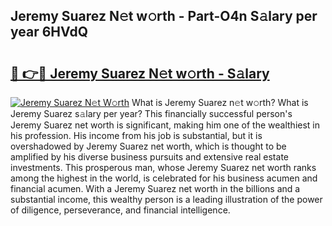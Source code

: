 ## Jeremy Suarez N𝚎t w𝚘rth - Part-O4n S𝚊lary per year 6HVdQ

# <h2><a href="http://gc1fsgw.nevu.top/?p=Jeremy+Suarez">🔗 👉🔴 Jeremy Suarez N𝚎t w𝚘rth - S𝚊lary</a></h2>

[![Jeremy Suarez N𝚎t W𝚘rth](https://i.imgur.com/Oavwk0R.jpeg)](http://gc1fsgw.nevu.top/?p=Jeremy+Suarez)
What is Jeremy Suarez n𝚎t w𝚘rth? What is Jeremy Suarez s𝚊lary per year?
This financially successful person's Jeremy Suarez net worth is significant, making him one of the wealthiest in his profession. His income from his job is substantial, but it is overshadowed by Jeremy Suarez net worth, which is thought to be amplified by his diverse business pursuits and extensive real estate investments. This prosperous man, whose Jeremy Suarez net worth ranks among the highest in the world, is celebrated for his business acumen and financial acumen. With a Jeremy Suarez net worth in the billions and a substantial income, this wealthy person is a leading illustration of the power of diligence, perseverance, and financial intelligence.
